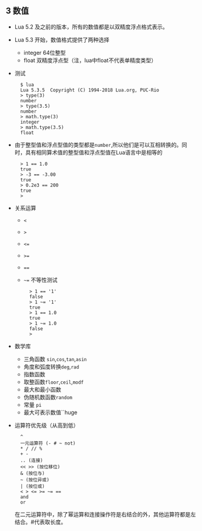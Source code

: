 ## 3 数值
- Lua 5.2 及之前的版本，所有的数值都是以双精度浮点格式表示。
- Lua 5.3 开始，数值格式提供了两种选择
	- integer 64位整型
	- float 双精度浮点型（注，lua中float不代表单精度类型）
- 测试

		$ lua
        Lua 5.3.5  Copyright (C) 1994-2018 Lua.org, PUC-Rio
        > type(3)
        number
        > type(3.5)
        number
        > math.type(3)
        integer
        > math.type(3.5)
        float
- 由于整型值和浮点型值的类型都是`number`,所以他们是可以互相转换的。同时，具有相同算术值的整型值和浮点型值在Lua语言中是相等的

		> 1 == 1.0
        true
        > -3 == -3.00
        true
        > 0.2e3 == 200
        true
        >
- 关系运算
	- `<`
	- `>`
	- `<=`
	- `>=`
	- `==`
	- `~=` 不等性测试
	
            > 1 == '1'
            false
            > 1 ~= '1'
            true
            > 1 == 1.0
            true
            > 1 ~= 1.0
            false
            >
- 数学库
	- 三角函数 `sin`,`cos`,`tan`,`asin`
	- 角度和弧度转换`deg`,`rad`
	- 指数函数
	- 取整函数`floor`,`ceil`,`modf`
	- 最大和最小函数
	- 伪随机数函数`random`
	- 常量 `pi`
	- 最大可表示数值``huge
- 运算符优先级（从高到低）

		^
        一元运算符 (- # ~ not) 
        * / // %
        + -
        .. (连接)
        << >> (按位移位)
        & (按位与)
        ~ (按位异或)
        | (按位或)
        < > <= >= ~= ==
        and
        or
        
  在二元运算符中，除了幂运算和连接操作符是右结合的外，其他运算符都是左结合。#代表取长度。